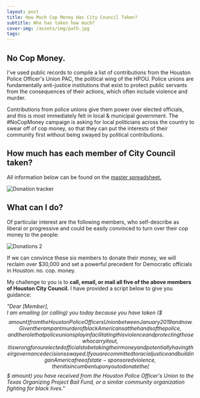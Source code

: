 ```yaml
---
layout: post
title: How Much Cop Money Has City Council Taken?
subtitle: Who has taken how much?
cover-img: /assets/img/path.jpg
tags: 
---
```


## No Cop Money.
I've used public records to compile a list of contributions from the Houston Police Officer's Union PAC, the political wing of the HPOU. Police unions are fundamentally anti-justice institutions that exist to protect public servants from the consequences of their actions, which often include violence and murder.								

Contributions from police unions give them power over elected officials, and this is most immediately felt in local & municipal government. The #NoCopMoney campaign is asking for local politicians across the country to swear off of cop money, so that they can put the interests of their community first without being swayed by political contributions. 		

## How much has each member of City Council taken?
All information below can be found on the [master spreadsheet.](https://docs.google.com/spreadsheets/d/1n62LkuxhkhLRrmdSMixKzL5Rxz7GDGVpWQxgLsx1jdc/edit#gid=0)

![Donation tracker](https://i.imgur.com/jjPZcxe.png)

## What can I do? 

Of particular interest are the following members, who self-describe as liberal or progressive and could be easily convinced to turn over their cop money to the people:

![Donations 2](https://i.imgur.com/5r2XDJa.png)

If we can convince these six members to donate their money, we will reclaim over $30,000 and set a powerful precedent for Democratic officials in Houston: no. cop. money.

My challenge to you is to **call, email, or mail all five of the above members of Houston City Council.** I have provided a script below to give you guidance:

_"Dear [Member], 								
I am emailing (or calling) you today because you have taken ($$$ amount) from the Houston Police Officers Union between January 2019 and now.	Given the rampant murder of black Americans at the hands of the police, and the role that police unions play in facilitating this violence and protecting	those who carry it out, it is wrong for our elected officials to be taking their money and potentially having their governance decisions swayed. If you are committed to racial justice and building an America free of state-sponsored violence, then it is incumbent upon you to donate the ($$$ amount) you have	received from the Houston Police Officer's Union to the Texas Organizing Project Bail Fund, or a similar community organization fighting for black lives."_					
